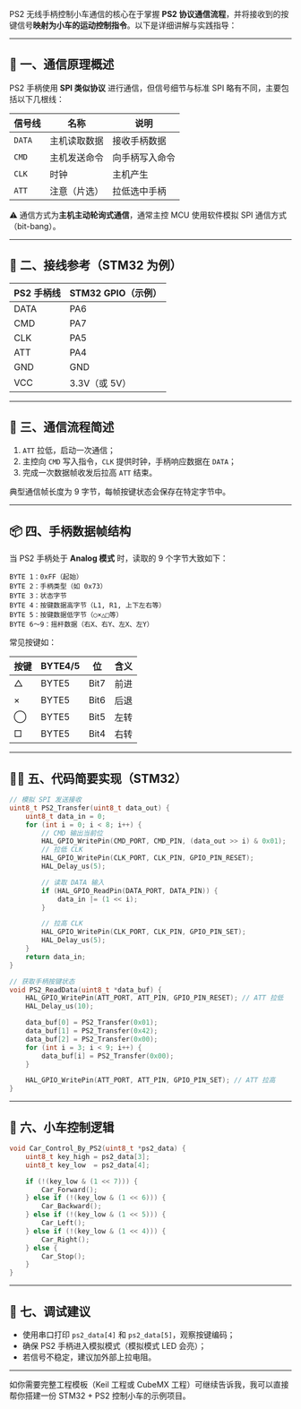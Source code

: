 PS2 无线手柄控制小车通信的核心在于掌握 **PS2 协议通信流程**，并将接收到的按键信号**映射为小车的运动控制指令**。以下是详细讲解与实践指导：

---

## 🧠 一、通信原理概述

PS2 手柄使用 **SPI 类似协议** 进行通信，但信号细节与标准 SPI 略有不同，主要包括以下几根线：

| 信号线    | 名称     | 说明      |
| ------ | ------ | ------- |
| `DATA` | 主机读取数据 | 接收手柄数据  |
| `CMD`  | 主机发送命令 | 向手柄写入命令 |
| `CLK`  | 时钟     | 主机产生    |
| `ATT`  | 注意（片选） | 拉低选中手柄  |

⚠️ 通信方式为**主机主动轮询式通信**，通常主控 MCU 使用软件模拟 SPI 通信方式（bit-bang）。

---

## 🔌 二、接线参考（STM32 为例）

| PS2 手柄线 | STM32 GPIO（示例） |
| ------- | -------------- |
| DATA    | PA6            |
| CMD     | PA7            |
| CLK     | PA5            |
| ATT     | PA4            |
| GND     | GND            |
| VCC     | 3.3V（或 5V）     |

---

## 🔁 三、通信流程简述

1. `ATT` 拉低，启动一次通信；
2. 主控向 `CMD` 写入指令，`CLK` 提供时钟，手柄响应数据在 `DATA`；
3. 完成一次数据帧收发后拉高 `ATT` 结束。

典型通信帧长度为 9 字节，每帧按键状态会保存在特定字节中。

---

## 📦 四、手柄数据帧结构

当 PS2 手柄处于 **Analog 模式** 时，读取的 9 个字节大致如下：

```
BYTE 1：0xFF（起始）
BYTE 2：手柄类型（如 0x73）
BYTE 3：状态字节
BYTE 4：按键数据高字节（L1, R1, 上下左右等）
BYTE 5：按键数据低字节（○×△□等）
BYTE 6～9：摇杆数据（右X、右Y、左X、左Y）
```

常见按键如：

| 按键 | BYTE4/5 | 位    | 含义 |
| -- | ------- | ---- | -- |
| △  | BYTE5   | Bit7 | 前进 |
| ×  | BYTE5   | Bit6 | 后退 |
| ◯  | BYTE5   | Bit5 | 左转 |
| □  | BYTE5   | Bit4 | 右转 |

---

## 🧑‍💻 五、代码简要实现（STM32）

```c
// 模拟 SPI 发送接收
uint8_t PS2_Transfer(uint8_t data_out) {
    uint8_t data_in = 0;
    for (int i = 0; i < 8; i++) {
        // CMD 输出当前位
        HAL_GPIO_WritePin(CMD_PORT, CMD_PIN, (data_out >> i) & 0x01);
        // 拉低 CLK
        HAL_GPIO_WritePin(CLK_PORT, CLK_PIN, GPIO_PIN_RESET);
        HAL_Delay_us(5);

        // 读取 DATA 输入
        if (HAL_GPIO_ReadPin(DATA_PORT, DATA_PIN)) {
            data_in |= (1 << i);
        }

        // 拉高 CLK
        HAL_GPIO_WritePin(CLK_PORT, CLK_PIN, GPIO_PIN_SET);
        HAL_Delay_us(5);
    }
    return data_in;
}

// 获取手柄按键状态
void PS2_ReadData(uint8_t *data_buf) {
    HAL_GPIO_WritePin(ATT_PORT, ATT_PIN, GPIO_PIN_RESET); // ATT 拉低
    HAL_Delay_us(10);

    data_buf[0] = PS2_Transfer(0x01);
    data_buf[1] = PS2_Transfer(0x42);
    data_buf[2] = PS2_Transfer(0x00);
    for (int i = 3; i < 9; i++) {
        data_buf[i] = PS2_Transfer(0x00);
    }

    HAL_GPIO_WritePin(ATT_PORT, ATT_PIN, GPIO_PIN_SET); // ATT 拉高
}
```

---

## 🚗 六、小车控制逻辑

```c
void Car_Control_By_PS2(uint8_t *ps2_data) {
    uint8_t key_high = ps2_data[3];
    uint8_t key_low  = ps2_data[4];

    if (!(key_low & (1 << 7))) {
        Car_Forward();
    } else if (!(key_low & (1 << 6))) {
        Car_Backward();
    } else if (!(key_low & (1 << 5))) {
        Car_Left();
    } else if (!(key_low & (1 << 4))) {
        Car_Right();
    } else {
        Car_Stop();
    }
}
```

---

## 🧪 七、调试建议

* 使用串口打印 `ps2_data[4]` 和 `ps2_data[5]`，观察按键编码；
* 确保 PS2 手柄进入模拟模式（模拟模式 LED 会亮）；
* 若信号不稳定，建议加外部上拉电阻。

---

如你需要完整工程模板（Keil 工程或 CubeMX 工程）可继续告诉我，我可以直接帮你搭建一份 STM32 + PS2 控制小车的示例项目。
